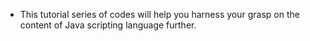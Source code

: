 - This tutorial series of codes will help you harness your grasp on the content of Java scripting language further.
